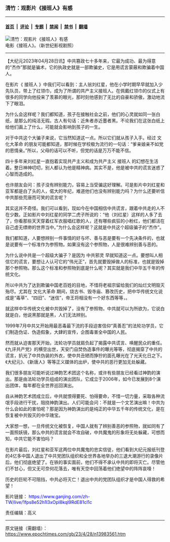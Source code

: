 ### 清竹：观影片《接班人》有感

---

#### [首页](../../../..?n13983561) &nbsp;|&nbsp; [评论](../../../../../epoch-comment?n13983561) &nbsp;|&nbsp; [专题](../../../../../epoch-special?n13983561) &nbsp;|&nbsp; [禁闻](../../../../../epoch-news?n13983561) &nbsp;|&nbsp; [禁书](../../../../../books?n13983561) &nbsp;|&nbsp; [翻墙](https://github.com/gfw-breaker/nogfw/blob/master/README.md?n13983561)


<div><img alt="清竹：观影片《接班人》有感" class="attachment-djy_600_400 size-djy_600_400 wp-post-image" src="https://i.epochtimes.com/assets/uploads/2023/04/id13983566-1.-.jpeg"/>
<div class="caption">
 电影《接班人》。（新世纪影视剧照）
</div></div><hr/><div class="post_content" id="artbody" itemprop="articleBody">
 <!-- article content begin -->
 <p>
  【大纪元2023年04月28日讯】中共篡政七十多年来，它最为成功、最为得意的“杰作”那就是骗术，它的执政史就是一部欺骗史，它是用谎言蒙蔽和欺骗着中国人。
 </p>
 <p>
  在影片《
  <ok href="https://www.epochtimes.com/gb/tag/%E6%8E%A5%E7%8F%AD%E4%BA%BA.html">
   接班人
  </ok>
  》中我们可以看到：主人翁刘红星，他在小学时期早早就加入少先队员，带上了红领巾，成为了所谓的共产主义接班人。在佩戴红领巾的仪式上有很多的同学向他投来了羡慕的眼光，那时刻他感到了无比的自豪和骄傲，激动地流下了眼泪。
 </p>
 <p>
  为什么会这样呢？我们都知道，孩子在接触社会之前，他们的心灵就如同一张白纸，是那么的纯洁无瑕。古人有句话：近朱者赤近墨者黑。不论我们在这张白纸上给他们画上了什么，可能就会影响到孩子的一生。
 </p>
 <p>
  对于中共这个大骗子来说，它当然知道这一点。所以它们就从孩子入手。经过
  <ok href="https://www.epochtimes.com/gb/tag/%E6%96%87%E5%8C%96%E5%A4%A7%E9%9D%A9%E5%91%BD.html">
   文化大革命
  </ok>
  的朋友可能都知道，那时候在学校极为流行的一句话：“爹亲娘亲不如党的恩情亲。”所以，父母的话可以不听，但党的话是万万不能不信。
 </p>
 <p>
  四十多年来刘红星一直抱着实现共产主义和成为共产主义
  <ok href="https://www.epochtimes.com/gb/tag/%E6%8E%A5%E7%8F%AD%E4%BA%BA.html">
   接班人
  </ok>
  的幻想在生活着。整日神神叨叨，别人都认为他是精神病。其实不是，他是被中共的谎言迷惑了心智而造成的。
 </p>
 <p>
  也许朋友会问：孩子没有辨别能力，容易上当受骗这好理解。可是影片中刘红星和亚军都是白了头的人，偌大的年纪，难道他们也没有辨别能力吗？为什么还要听信中共那些荒唐而可笑的谎言呢？
 </p>
 <p>
  其实这并不奇怪。我们可以看到，现如今在中国相信中共谎言，跟着中共走的人不在少数。正如影片中刘红星的同学二虎子所说的：“他（刘红星）这样的人多了去了，你看那些天天穿着红军衣服唱红歌的人，还有哪些疯狂的小粉红，他们都活在自己虚无缥缈的世界当中。”为什么会这样呢？这就是中共这个超级骗子的“杰作”。
 </p>
 <p>
  我们都知道，人要想辨别一件事情的好与坏、善与恶是要有一个先决条件的，也就是说要有一个标准作为参照物。如果没有这个参照物，人是很难辨别善与恶的。
 </p>
 <p>
  为什么说中共是一个超级大骗子？是因为
  <ok href="https://www.epochtimes.com/gb/tag/%E4%B8%AD%E5%85%B1%E9%82%AA%E7%81%B5.html">
   中共邪灵
  </ok>
  早就知道这一点。要想叫人相信它的谎言，要想让人认可它的“伟光正”，首先就要毁掉做人的标准，也就是毁掉那个参照物。那么这个标准和参照物到底是什么呢？其实就是我们中华五千年的传统文化。
 </p>
 <p>
  所以中共为了达到欺骗中国老百姓的目地，不惜将老祖宗留给我们的灿烂文明毁灭殆尽。尤其在
  <ok href="https://www.epochtimes.com/gb/tag/%E6%96%87%E5%8C%96%E5%A4%A7%E9%9D%A9%E5%91%BD.html">
   文化大革命
  </ok>
  期间，烧古书、毁寺庙、篡改历史，把中华传统文化说成是“毒草”、“四旧”、“迷信”，帝王将相没有一个好东西等等，。
 </p>
 <p>
  就这样中华传统文化被中共毁掉了，没有了参照物，中共就可以为所欲为，它说白就是白，他说黑那就是黑，人们无法辨别。
 </p>
 <p>
  1999年7月中共又开始用最恶毒最下流的手段迫害信仰“真善忍”的法轮功学员，它们制造伪证、伪造假象，大肆的宣传，企图毒害全中国的人民。
 </p>
 <p>
  然而就从迫害那天开始，法轮功学员就肩负起了揭露中共谎言、唤醒民众的重任。《九评共产党》的横空出世，天安门自焚伪造事件的曝光等等，彻底揭穿了中共的谎言，扒光了中共伪装的外衣，使中共丑陋而狰狞的面孔曝光在了光天化日之下。《大纪元》、《新唐人》等等正义媒体的出炉，使中共的恶行更加无处躲藏。
 </p>
 <p>
  我们很多朋友可能听说过神韵艺术团这个名称，或许有些朋友已经看过神韵的演出。那是由法轮功学员组成的演出团队，它成立于2006年，如今已发展到8个演出团体，每年都在全世界巡回演出。
 </p>
 <p>
  自从神韵艺术团成立后，中共就恨得要死、怕得要命，不惜一切力量，采取各种流氓手段进行干扰，阻挠神韵演出。人们可能会问：不就是一个文艺演出嘛！中共为什么会如此的害怕呢？那是因为神韵演出的是纯正的中华五千年的传统文化，是在恢复被中共毁灭的中华瑰宝。
 </p>
 <p>
  大家想一想，一旦传统文化被恢复，中国人就有了辨别善恶的参照物，就如同有了一面照妖镜，那么中共的谎言就会不攻自破，中共魔鬼的形象将无处躲藏，可想而知，中共它能不害怕吗？
 </p>
 <p>
  在影片最后，刘红星和亚军这两位中共魔鬼的忠实信徒，他们看到大纪元报纸刊登的4亿多中国人退出了中共党团队组织和全世界各地举办的三退大潮游行的录像片后，他们彻底绝望了。在铁的事实面前，他们不得不承认中共的即将灭亡。尽管他们不甘心，但又无可奈何花落去，唯有天空中回荡着他们绝望中的阵阵哀嚎！
 </p>
 <p>
  历史的巨轮不可阻挡，中共必将灭亡！退出中共的党团队组织才是中国人得救的希望！
 </p>
 <p>
  影片链接：
  <span style="color: #0000ff;">
   <ok href="https://www.ganjing.com/zh-TW/live/1fps8e52h1l3xOpl8kqI9RdE81cl1c" style="color: #0000ff;">
    https://www.ganjing.com/zh-TW/live/1fps8e52h1l3xOpl8kqI9RdE81cl1c
   </ok>
  </span>
 </p>
 <p>
  责任编辑：高义
 </p>
 <!-- article content end -->
 <div id="below_article_ad">
 </div>
</div>


---

原文链接（需翻墙）：https://www.epochtimes.com/gb/23/4/28/n13983561.htm